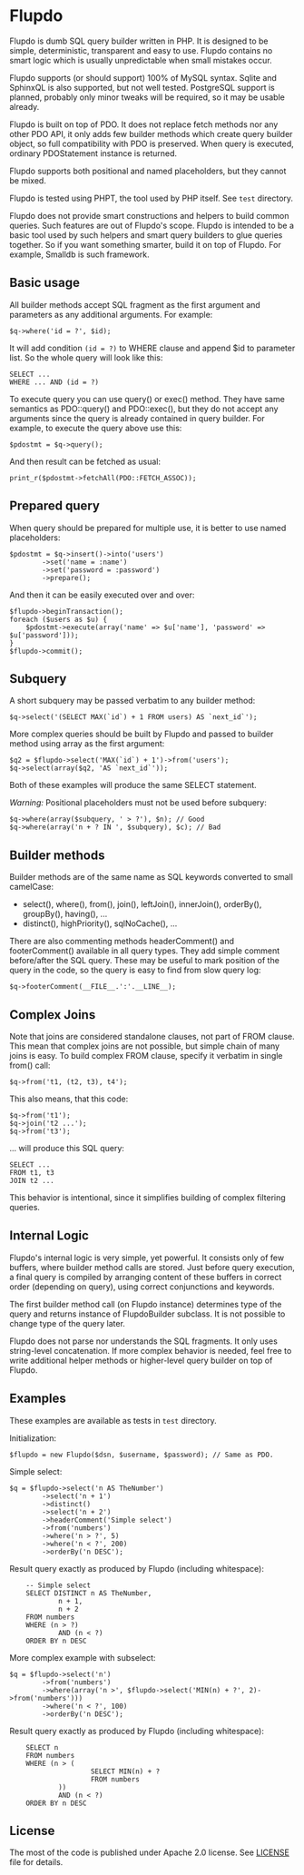 Flupdo
=======

Flupdo is dumb SQL query builder written in PHP. It is designed to be simple,
deterministic, transparent and easy to use. Flupdo contains no smart logic
which is usually unpredictable when small mistakes occur.

Flupdo supports (or should support) 100% of MySQL syntax. Sqlite and SphinxQL
is also supported, but not well tested. PostgreSQL support is planned,
probably only minor tweaks will be required, so it may be usable already.

Flupdo is built on top of PDO. It does not replace fetch methods nor any other
PDO API, it only adds few builder methods which create query builder object, so
full compatibility with PDO is preserved. When query is executed, ordinary
PDOStatement instance is returned.

Flupdo supports both positional and named placeholders, but they cannot be mixed.

Flupdo is tested using PHPT, the tool used by PHP itself. See `test` directory.

Flupdo does not provide smart constructions and helpers to build common
queries. Such features are out of Flupdo's scope. Flupdo is intended to be
a basic tool used by such helpers and smart query builders to glue queries
together. So if you want something smarter, build it on top of Flupdo. For
example, Smalldb is such framework.


Basic usage
-----------

All builder methods accept SQL fragment as the first argument and parameters as
any additional arguments. For example:

    $q->where('id = ?', $id);

It will add condition `(id = ?)` to WHERE clause and append $id to parameter
list. So the whole query will look like this:

    SELECT ...
    WHERE ... AND (id = ?)

To execute query you can use query() or exec() method. They have same semantics
as PDO::query() and PDO::exec(), but they do not accept any arguments since
the query is already contained in query builder. For example, to execute the
query above use this:

    $pdostmt = $q->query();

And then result can be fetched as usual:

    print_r($pdostmt->fetchAll(PDO::FETCH_ASSOC));


Prepared query
--------------

When query should be prepared for multiple use, it is better to use named
placeholders:

    $pdostmt = $q->insert()->into('users')
            ->set('name = :name')
            ->set('password = :password')
            ->prepare();

And then it can be easily executed over and over:

    $flupdo->beginTransaction();
    foreach ($users as $u) {
        $pdostmt->execute(array('name' => $u['name'], 'password' => $u['password']));
    }
    $flupdo->commit();


Subquery
--------

A short subquery may be passed verbatim to any builder method:

    $q->select('(SELECT MAX(`id`) + 1 FROM users) AS `next_id`');

More complex queries should be built by Flupdo and passed to builder method
using array as the first argument:

    $q2 = $flupdo->select('MAX(`id`) + 1')->from('users');
    $q->select(array($q2, 'AS `next_id`'));

Both of these examples will produce the same SELECT statement.

*Warning:* Positional placeholders must not be used before subquery:

    $q->where(array($subquery, ' > ?'), $n); // Good
    $q->where(array('n + ? IN ', $subquery), $c); // Bad


Builder methods
---------------

Builder methods are of the same name as SQL keywords converted to small camelCase:

  * select(), where(), from(), join(), leftJoin(), innerJoin(), orderBy(), groupBy(), having(), ...
  * distinct(), highPriority(), sqlNoCache(), ...

There are also commenting methods headerComment() and footerComment() available
in all query types. They add simple comment before/after the SQL query. These
may be useful to mark position of the query in the code, so the query is easy to
find from slow query log:

    $q->footerComment(__FILE__.':'.__LINE__);


Complex Joins
-------------

Note that joins are considered standalone clauses, not part of FROM clause.
This mean that complex joins are not possible, but simple chain of many joins
is easy. To build complex FROM clause, specify it verbatim in single from()
call:

    $q->from('t1, (t2, t3), t4');

This also means, that this code:

    $q->from('t1');
    $q->join('t2 ...');
    $q->from('t3');

... will produce this SQL query:

    SELECT ...
    FROM t1, t3
    JOIN t2 ...

This behavior is intentional, since it simplifies building of complex filtering
queries.


Internal Logic
--------------

Flupdo's internal logic is very simple, yet powerful. It consists only of few
buffers, where builder method calls are stored. Just before query execution, a
final query is compiled by arranging content of these buffers in correct order
(depending on query), using correct conjunctions and keywords.

The first builder method call (on Flupdo instance) determines type of the query
and returns instance of FlupdoBuilder subclass. It is not possible to change
type of the query later.

Flupdo does not parse nor understands the SQL fragments. It only uses
string-level concatenation. If more complex behavior is needed, feel free to
write additional helper methods or higher-level query builder on top of Flupdo.


Examples
--------

These examples are available as tests in `test` directory.

Initialization:

    $flupdo = new Flupdo($dsn, $username, $password); // Same as PDO.

Simple select:

    $q = $flupdo->select('n AS TheNumber')
            ->select('n + 1')
            ->distinct()
            ->select('n + 2')
            ->headerComment('Simple select')
            ->from('numbers')
            ->where('n > ?', 5)
            ->where('n < ?', 200)
            ->orderBy('n DESC');

Result query exactly as produced by Flupdo (including whitespace):

        -- Simple select
        SELECT DISTINCT n AS TheNumber,
                n + 1,
                n + 2
        FROM numbers
        WHERE (n > ?)
                AND (n < ?)
        ORDER BY n DESC

More complex example with subselect:

    $q = $flupdo->select('n')
            ->from('numbers')
            ->where(array('n >', $flupdo->select('MIN(n) + ?', 2)->from('numbers')))
            ->where('n < ?', 100)
            ->orderBy('n DESC');

Result query exactly as produced by Flupdo (including whitespace):

        SELECT n
        FROM numbers
        WHERE (n > (
                        SELECT MIN(n) + ?
                        FROM numbers
                ))
                AND (n < ?)
        ORDER BY n DESC


License
-------

The most of the code is published under Apache 2.0 license. See [LICENSE](doc/license.md) file for details.


